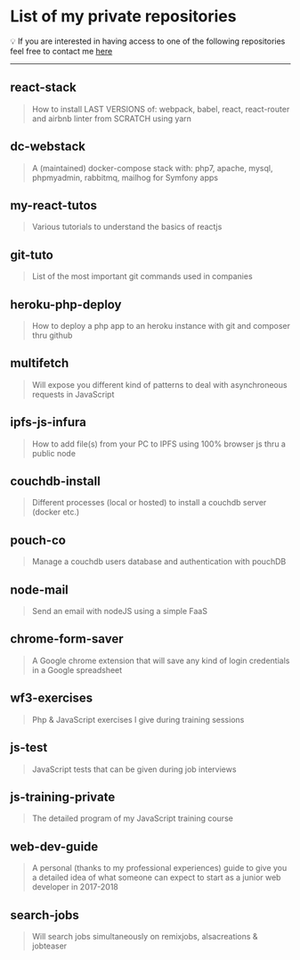 # List of my private repositories

:bulb: If you are interested in having access to one of the following repositories feel free to contact me [here](https://arthur.xn--grgoi-csa.re/contact)

___

## react-stack

>How to install LAST VERSIONS of: webpack, babel, react, react-router and airbnb linter from SCRATCH using yarn

## dc-webstack

>A (maintained) docker-compose stack with: php7, apache, mysql, phpmyadmin, rabbitmq, mailhog for Symfony apps

## my-react-tutos

>Various tutorials to understand the basics of reactjs

## git-tuto

>List of the most important git commands used in companies

## heroku-php-deploy

>How to deploy a php app to an heroku instance with git and composer thru github

## multifetch

>Will expose you different kind of patterns to deal with asynchroneous requests in JavaScript

## ipfs-js-infura

>How to add file(s) from your PC to IPFS using 100% browser js thru a public node

## couchdb-install

>Different processes (local or hosted) to install a couchdb server (docker etc.)

## pouch-co

>Manage a couchdb users database and authentication with pouchDB

## node-mail

>Send an email with nodeJS using a simple FaaS

## chrome-form-saver

>A Google chrome extension that will save any kind of login credentials in a Google spreadsheet

## wf3-exercises

>Php & JavaScript exercises I give during training sessions

## js-test

>JavaScript tests that can be given during job interviews

## js-training-private

>The detailed program of my JavaScript training course

## web-dev-guide

>A personal (thanks to my professional experiences) guide to give you a detailed idea of what someone can expect to start as a junior web developer in 2017-2018

## search-jobs

>Will search jobs simultaneously on remixjobs, alsacreations & jobteaser
